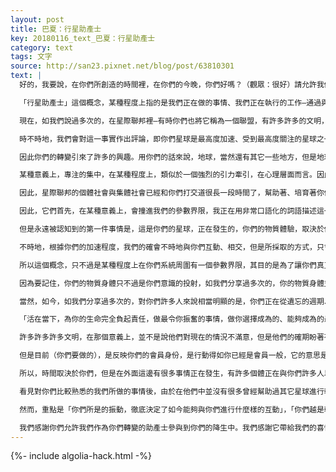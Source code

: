 ```yaml
---
layout: post
title: 巴夏：行星助產士
key: 20180116_text_巴夏：行星助產士
category: text
tags: 文字
source: http://san23.pixnet.net/blog/post/63810301
text: |
  好的，我要說，在你們所創造的時間裡，在你們的今晚，你們好嗎？（觀眾：很好）請允許我們以下面的題目來開始你們時間裡的今晚的這場互動——「行星助產士」。（觀眾笑聲）現在，這個概念是，許多時候，我們在這些互動中的開場，是對某些概念進行討論，通常是關於你們當前所處的實相。我們將會和你們談一點我們這邊的情況，如果可以的話。

  「行星助產士」這個概念，某種程度上指的是我們正在做的事情、我們正在執行的工作—通過與你們許多人打交道。你們文明，如我們多次說過的，正在經歷一個誕生的過程。以某種方式、形式、形態而言，被你們允許來幫助你們誕生到一個新的覺知層次，非常像是有機會被允許去扮演一個你們俗語所說的「接生」。幫助誕生、促進這一過程，好讓它能夠儘可能容易、順利地轉變，讓它儘可能地輕鬆、沒有痛苦。這是我們最終的喜悅，能夠幫助你們認識自己。

  現在，如我們說過多次的，在星際聯邦裡—有時你們也將它稱為一個聯盟，有許多許多的文明，參與到這場接生的過程中。在你們星球的周圍和附近，有成千上萬的我們的飛船，在這個意義上，參與、觀察著你們星球正在進行的轉變。

  時不時地，我們會對這一事實作出評論，即你們星球是最高度加速、受到最高度關注的星球之一。因此你們的轉變包含著大量的能量，換句話說，你們所經歷的改變會對宇宙，至少是我們共同的宇宙的能量造成巨大的影響。

  因此你們的轉變引來了許多的興趣。用你們的話來說，地球，當然還有其它一些地方，但是地球它的能量的高度集中，目前，就像你們所說的，是個「熱點」。（觀眾笑聲）因此，你們發出的輻射，你們意識的輻射，你們目前正在探索的概念，你們正在擴展的覺知，就像信號燈一般，被許多不同的文明所感知到，這些文明已經運作於你們所稱的星光界域或乙太界域的覺知層次，更高密度界域的覺知。因此很容易就能發現你們，由於你們正發出如此大量的輻射，由於你們正集中專注於你們正在經歷的改變。

  某種意義上，專注的集中，在某種程度上，類似於一個強烈的引力牽引，在心理層面而言。因此，對處於那些層面的許多文明來說發現你們非常容易，你們並非你們所以為的那般孤立，你們並非你們所以為的那般偏遠。你們發出的輻射，在許多層面，如同一個信號燈一般明亮，很容易就能將你們定位。在乙太層面上，就像你們物質界域的一顆超新星一般容易定位，你們明白嗎？（觀眾：明白）

  因此，星際聯邦的個體社會與集體社會已經和你們打交道很長一段時間了，幫助著、培育著你們正在經歷的轉變。在某種程度上，作為一個參數界限，包圍著你們的系統，包圍著你們的星球。因為時不時地，還有我們自己也不一定注意到的其它一些文明，受到信號燈的吸引，會湊過來逛逛，看看這是什麼廣告。（觀眾笑聲）

  因此，它們首先，在某種意義上，會撞進我們的參數界限，我正在用非常口語化的詞語描述這一概念，在某種程度上，我所說的不一定是絕對的、可以照字面意思理解的概念，但是，目前，姑且為瞭解釋這整個概念，當有好奇的個體過來探索時，當他們撞入參考界限時，他們得到的第一條訊息通常是，「噓⋯⋯」（觀眾笑聲）—「請勿打擾」（觀眾笑聲）「有一場分娩正在進行」，「你可以加入我們，你可以參與進來，你可以加入我們所感受到的激動，如果你願意的話，也可以加入到這場分娩的接生中來」。

  但是永遠被認知到的第一件事情是，這是你們的星球，正在發生的，你們的物質體驗，取決於你們，事實上是你們正在做的實驗，是你們正在進行的探索，由你們決定，由你們掌管。所以，該參數界限的目的，是為了讓你們，受到其它信念、其它概念的最少「污染」。好讓你們能夠用你們自己的自我賦權的力量做出選擇，好讓我們的話語對你們的影響儘可能地小。

  不時地，根據你們的加速程度，我們的確會不時地與你們互動、相交，但是所採取的方式，只會是依據你們已經表現出的敞開程度，在我們受到邀請—姑且這麼說—的地點和時間點，通過有意識的、有時候是無意識的協議，幫助你們加速，這裡輕輕推一下，那裡輕輕碰一下，從外部提供一個反映。但是目前，相當地輕微，隨著你們的加速，這些輕推、輕觸、反映，的確會加強一些，但是它完全是由你們來控制，取決於你們在你們星球上創造的認知、認識、自我賦權的數量和質量，那一事實將決定我們是否能夠更加，如你們所說，「大膽地」與你們互動。

  所以這個概念，只不過是某種程度上在你們系統周圍有一個參數界限，其目的是為了讓你們真正地自己成長，憑自己的力量，發現你們自己真正的雙腳，學習如何走路，如何跑步，永遠鼓勵著你們，但是永遠允許你們理解到它完全取決於你們，你們要對你們文明正在經歷的整個，某種意義上的，實驗負責。

  因為要記住，你們的物質身體只不過是你們意識的投射，如我們分享過多次的，你的物質身體並不真的包含著你的靈魂，你的靈魂和你的身體其實是同一個事物，你的物質身體就是你的靈魂—只不過是在物質的層面上。所以，當你投射，容我們說，你靈魂的一個面向，一個階段到物質實相中，你正在經歷你自己的實驗，探索著一切你沒探索過的事物，物質實相的限制因素，無論以什麼方式，正面還是負面，由你來決定如何探索它們。

  當然，如今，如我們分享過多次的，對你們許多人來說相當明顯的是，你們正在從遺忘的週期、限制的週期中走出，你們正在從舊的實驗中浮出，覺醒、理解到「你自己是你實相的創造者」，「你是無限（造物主）、一切萬有的共同創造者」，由於你們正在認識到這一點，這份加速正在允許我們有更多的能力更加直接地與你們互動，一點一點的，一天一天的。但是再一次的（提醒），控制（權）在你們手中，一般而言，取決於你們是否允許自己真正地整合、面對那些你們同意去整合、體驗和面對的你們生命中的、你們實相裡的事物。

  「活在當下，為你的生命完全負起責任，做最令你振奮的事情，做你選擇成為的、能夠成為的最充分的可能表達。」所有這些所創造出的氛圍，將允許我們更多地，在平等的基礎上，與你們融合、與你們互動。

  許多許多許多文明，在那個意義上，並不是說他們對現在的情況不滿意，但是他們的確期盼著有一天、有一刻，此類互動會變得—用你們的話來說—「恰當」，他們的確強烈地渴望歡迎你們加入「聯邦」，作為完全參與的一員。在某種意義上，如我們已經談論過的，我們目前就把你們視為會員，因為我們觀察到你們的能量正在朝著那個方向進展。

  但是目前（你們要做的），是反映你們的會員身份，是行動得如你已經是會員一般，它的意思是，負起責任創造出你們說你們渴望的「大同世界」。因為該行動，在你們星球上創造出和諧和和平，將顯示出你們擁有那份確信—作為星際聯邦的平等一員參與其中，因為你們將會是一個完整的星球、一個完整的成員。你們都明白嗎？（觀眾：是的）

  所以，時間取決於你們，但是在外面這邊有很多事情正在發生，有許多個體正在與你們許多人以許多不同的方式進行著互動，有許多才剛剛首次發現你們，在適當的時候你們會見到他們每一個的。有許多僅僅在觀察，有許多之前從未見過像你們這樣的星球，他們不知道該拿它怎麼辦，所以它們只好先看著（觀眾笑聲）。

  看見對你們比較熟悉的我們所做的事情後，由於在他們中並沒有很多曾經幫助過其它星球進行轉變（的經驗），在他們中並沒有很多理解到這其實是一份能夠完成的工作，所以他們中的一些正學習到這其實是造物中某些區域能夠發生的事情，他們中的一些有興趣參與，他們中的一些只有興趣注視、觀察和記錄，或許他們會將信息傳回到他們自己的系統裡。

  然而，重點是「你們所是的振動，徹底決定了如今能夠與你們進行什麼樣的互動」，「你們越是朝著正面的方向加速，你們就越是能夠只允許正面的互動進行、只允許正面的能量滲透到你們實相裡」。記住，它起始於你們，取決於你們，並且永遠都將是如此，因為這是你們的星球，這是你們對無限（造物主）的表達。而我們全心地珍視它，欣賞它。

  我們感謝你們允許我們作為你們轉變的助產士參與到你們的降生中。我們感謝它帶給我們的喜悅，因為它極大地擴展了我們，讓我們真正瞭解到，服務他人讓宇宙也自動地服務於我們，我們感謝你們允許我們參與你們的夢中，並與我們共同分享我們的夢。為了回饋這份禮物，作為聯邦的一名代表，我現在詢問你們，此刻我可以以何種方式服務你們？
---
```


{%- include algolia-hack.html -%}
